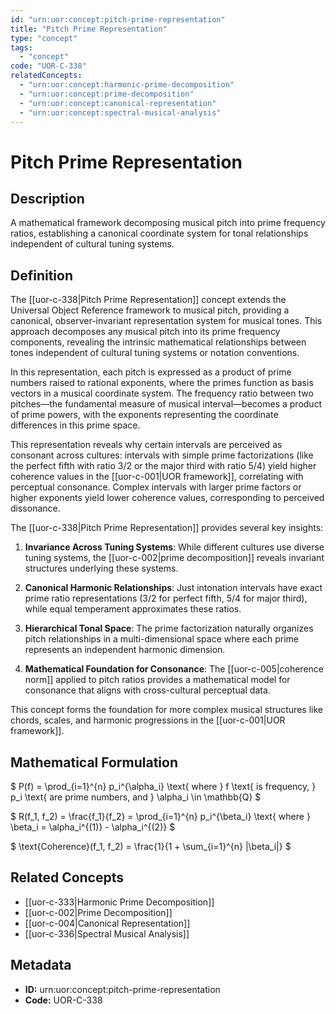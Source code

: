 ```yaml
---
id: "urn:uor:concept:pitch-prime-representation"
title: "Pitch Prime Representation"
type: "concept"
tags:
  - "concept"
code: "UOR-C-338"
relatedConcepts:
  - "urn:uor:concept:harmonic-prime-decomposition"
  - "urn:uor:concept:prime-decomposition"
  - "urn:uor:concept:canonical-representation"
  - "urn:uor:concept:spectral-musical-analysis"
---
```


# Pitch Prime Representation

## Description

A mathematical framework decomposing musical pitch into prime frequency ratios, establishing a canonical coordinate system for tonal relationships independent of cultural tuning systems.

## Definition

The [[uor-c-338|Pitch Prime Representation]] concept extends the Universal Object Reference framework to musical pitch, providing a canonical, observer-invariant representation system for musical tones. This approach decomposes any musical pitch into its prime frequency components, revealing the intrinsic mathematical relationships between tones independent of cultural tuning systems or notation conventions.

In this representation, each pitch is expressed as a product of prime numbers raised to rational exponents, where the primes function as basis vectors in a musical coordinate system. The frequency ratio between two pitches—the fundamental measure of musical interval—becomes a product of prime powers, with the exponents representing the coordinate differences in this prime space.

This representation reveals why certain intervals are perceived as consonant across cultures: intervals with simple prime factorizations (like the perfect fifth with ratio 3/2 or the major third with ratio 5/4) yield higher coherence values in the [[uor-c-001|UOR framework]], correlating with perceptual consonance. Complex intervals with larger prime factors or higher exponents yield lower coherence values, corresponding to perceived dissonance.

The [[uor-c-338|Pitch Prime Representation]] provides several key insights:

1. **Invariance Across Tuning Systems**: While different cultures use diverse tuning systems, the [[uor-c-002|prime decomposition]] reveals invariant structures underlying these systems.

2. **Canonical Harmonic Relationships**: Just intonation intervals have exact prime ratio representations (3/2 for perfect fifth, 5/4 for major third), while equal temperament approximates these ratios.

3. **Hierarchical Tonal Space**: The prime factorization naturally organizes pitch relationships in a multi-dimensional space where each prime represents an independent harmonic dimension.

4. **Mathematical Foundation for Consonance**: The [[uor-c-005|coherence norm]] applied to pitch ratios provides a mathematical model for consonance that aligns with cross-cultural perceptual data.

This concept forms the foundation for more complex musical structures like chords, scales, and harmonic progressions in the [[uor-c-001|UOR framework]].

## Mathematical Formulation

$
P(f) = \prod_{i=1}^{n} p_i^{\alpha_i} \text{ where } f \text{ is frequency, } p_i \text{ are prime numbers, and } \alpha_i \in \mathbb{Q}
$

$
R(f_1, f_2) = \frac{f_1}{f_2} = \prod_{i=1}^{n} p_i^{\beta_i} \text{ where } \beta_i = \alpha_i^{(1)} - \alpha_i^{(2)}
$

$
\text{Coherence}(f_1, f_2) = \frac{1}{1 + \sum_{i=1}^{n} |\beta_i|}
$

## Related Concepts

- [[uor-c-333|Harmonic Prime Decomposition]]
- [[uor-c-002|Prime Decomposition]]
- [[uor-c-004|Canonical Representation]]
- [[uor-c-336|Spectral Musical Analysis]]

## Metadata

- **ID:** urn:uor:concept:pitch-prime-representation
- **Code:** UOR-C-338
